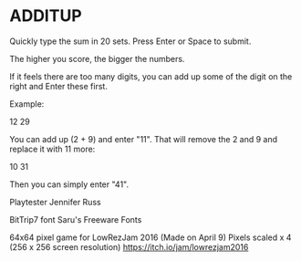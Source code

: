 # ADDITUP

Quickly type the sum in 20 sets.
Press Enter or Space to submit.

The higher you score, the bigger the numbers.

If it feels there are too many digits,
you can add up some of the digit on the right
and Enter these first.

Example:

12
29

You can add up (2 + 9) and enter "11". 
That will remove the 2 and 9 and replace it with 11 more:

10
31

Then you can simply enter "41".

Playtester Jennifer Russ

BitTrip7 font Saru's Freeware Fonts

64x64 pixel game for LowRezJam 2016 (Made on April 9)
Pixels scaled x 4 (256 x 256 screen resolution)
https://itch.io/jam/lowrezjam2016
